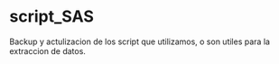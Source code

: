 # script_SAS
Backup y actulizacion de los script que utilizamos, o son utiles para la extraccion de datos. 
